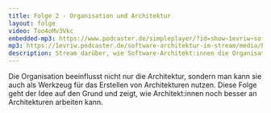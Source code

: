 ```yaml
---
title: Folge 2 - Organisation und Architektur
layout: folge
video: Too4oMv3Vkc
embedded-mp3: https://www.podcaster.de/simpleplayer/?id=show~1evriw~software-architektur-im-stream~pod-5f9ee370774df468576512&v=1604513721
mp3: https://1evriw.podcaster.de/software-architektur-im-stream/media/PodcastOrganisationUndArchitektur.mp3
description: Stream darüber, wie Software-Architekt:innen die Organisation als ein Werkzeug für die Software-Architektur nutzen können.
---
```


Die Organisation beeinflusst nicht nur die Architektur, sondern man
kann sie auch als Werkzeug für das Erstellen von Architekturen
nutzen. Diese Folge geht der Idee auf den Grund und zeigt, wie
Architekt:innen noch besser an Architekturen arbeiten kann. 
	
